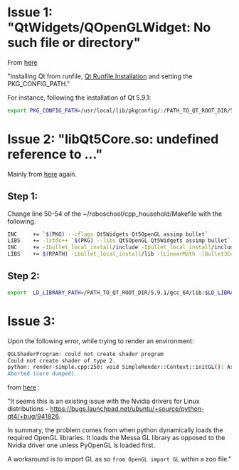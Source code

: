 # Issue 1: "QtWidgets/QOpenGLWidget: No such file or directory"

From [here](https://github.com/openai/roboschool/issues/42)

"Installing Qt from runfile, [Qt Runfile Installation](https://wiki.qt.io/Install_Qt_5_on_Ubuntu) and setting the PKG_CONFIG_PATH."

For instance, following the installation of Qt 5.9.1:

```bash
export PKG_CONFIG_PATH=/usr/local/lib/pkgconfig/:/PATH_TO_QT_ROOT_DIR/5.9.1/gcc_64/lib/pkgconfig
```

# Issue 2: "libQt5Core.so: undefined reference to ..."

Mainly from [here](https://github.com/openai/roboschool/issues/42) again.

## Step 1: 

Change line 50-54 of the ~/roboschool/cpp_household/Makefile with the following.

```bash
INC     += `$(PKG) --cflags Qt5Widgets Qt5OpenGL assimp bullet`
LIBS    += -lstdc++ `$(PKG) --libs Qt5OpenGL Qt5Widgets assimp bullet`
INC     += -Ibullet_local_install/include -Ibullet_local_install/include/bullet -I/usr/local/include/bullet -I/usr/include/python3.6m
LIBS    += $(RPATH) -Lbullet_local_install/lib -lLinearMath -lBullet3Common -lBulletCollision -lBulletDynamics -lBulletInverseDynamics -lPhysicsClientC_API -lBulletSoftBody
```

## Step 2:

```bash
export  LD_LIBRARY_PATH=/PATH_TO_QT_ROOT_DIR/5.9.1/gcc_64/lib:$LD_LIBRARY_PATH
```

# Issue 3: 

Upon the following error, while trying to render an environment:

```bash
QGLShaderProgram: could not create shader program
Could not create shader of type 2.
python: render-simple.cpp:250: void SimpleRender::Context::initGL(): Assertion `r0' failed.
Aborted (core dumped)
```

from [here](https://github.com/openai/roboschool/issues/15) :

"It seems this is an existing issue with the Nvidia drivers for Linux distributions - https://bugs.launchpad.net/ubuntu/+source/python-qt4/+bug/941826.

In summary, the problem comes from when python dynamically loads the required OpenGL libraries. It loads the Messa GL library as opposed to the Nvidia driver one unless PyOpenGL is loaded first.

A workaround is to import GL as so `from OpenGL import GL` within a zoo file."


